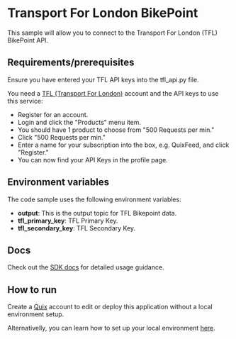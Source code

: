 # Transport For London BikePoint
This sample will allow you to connect to the Transport For London (TFL) BikePoint API.

## Requirements/prerequisites
Ensure you have entered your TFL API keys into the tfl_api.py file.

You need a [TFL (Transport For London)](https://api-portal.tfl.gov.uk/) account and the API keys to use this service:
- Register for an account.
- Login and click the "Products" menu item.
- You should have 1 product to choose from "500 Requests per min."
- Click "500 Requests per min."
- Enter a name for your subscription into the box, e.g. QuixFeed, and click "Register."
- You can now find your API Keys in the profile page.

## Environment variables

The code sample uses the following environment variables:

- **output**: This is the output topic for TFL Bikepoint data.
- **tfl_primary_key**: TFL Primary Key.
- **tfl_secondary_key**: TFL Secondary Key.

## Docs
Check out the [SDK docs](https://quix.ai/docs/sdk/introduction.html) for detailed usage guidance.

## How to run
Create a [Quix](https://portal.platform.quix.ai/self-sign-up?xlink=github) account to edit or deploy this application without a local environment setup.

Alternativelly, you can learn how to set up your local environment [here](/python/local-development).